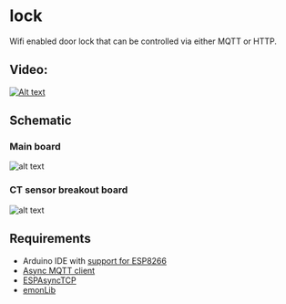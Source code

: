 # lock

Wifi enabled door lock that can be controlled via either MQTT or HTTP.

## Video:
[![Alt text](https://img.youtube.com/vi/oReezruJR1E/0.jpg)](https://www.youtube.com/watch?v=oReezruJR1E)

## Schematic
### Main board
![alt text](https://moreillon.duckdns.org/projects/iot/images/power_schematic.png)

### CT sensor breakout board
![alt text](https://moreillon.duckdns.org/projects/iot/images/power_breakout_schematic.png)


## Requirements
* Arduino IDE with [support for ESP8266](https://github.com/esp8266/Arduino)
* [Async MQTT client](https://github.com/marvinroger/async-mqtt-client)
* [ESPAsyncTCP](https://github.com/me-no-dev/ESPAsyncTCP)
* [emonLib](https://github.com/openenergymonitor/EmonLib)
